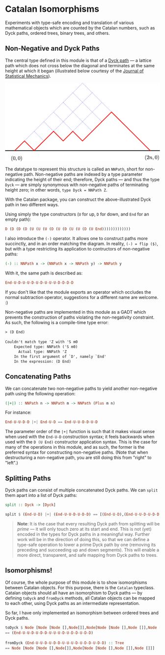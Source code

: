 Catalan Isomorphisms
====================

Experiments with type-safe encoding and translation of various mathematical objects which are counted by the Catalan numbers, such as Dyck paths, ordered trees, binary trees, and others.

Non-Negative and Dyck Paths
---------------------------

The central type defined in this module is that of a [Dyck path](http://mathworld.wolfram.com/DyckPath.html) — a lattice path which does not cross below the diagonal and terminates at the same height at which it began (illustrated below courtesy of the [Journal of Statistical Mechanics](http://iopscience.iop.org/1742-5468/2009/03/P03025/fulltext/)).

![A Dyck Path](dyck-path.jpg)

The datatype to represent this structure is called an `NNPath`, short for non-negative path. Non-negative paths are indexed by a type parameter indicating the height of their end; therefore, Dyck paths — and thus the type `Dyck` — are simply synonymous with non-negative paths of terminating height zero; in other words, `type Dyck = NNPath Z`.

With the Catalan package, you can construct the above-illustrated Dyck path in two different ways.

Using simply the type constructors (`U` for up, `D` for down, and `End` for an empty path):

```Haskell
D (D (D (D (U (U (U (D (U (D (U (U (D (U End)))))))))))))
```

I also introduce the `(-)` operator. It allows one to construct paths more succinctly, and in an order matching the diagram. In reality, `(-) = flip ($)`, but with a type restricting its application to contructors of non-negative paths:

```Haskell
(-) :: NNPath x -> (NNPath x -> NNPath y) -> NNPath y
```

With it, the same path is described as:

```Haskell
End-U-D-U-U-D-U-D-U-U-U-D-D-D-D
```

If you don't like that the module exports an operator which occludes the normal subtraction operator, suggestions for a different name are welcome. :)

Non-negative paths are implemented in this module as a GADT which prevents the construction of paths violating the non-negativity constraint. As such, the following is a compile-time type error:

```
> (D End)

Couldn't match type 'Z with 'S m0
    Expected type: NNPath ('S m0)
      Actual type: NNPath 'Z
    In the first argument of `D', namely `End'
    In the expression: (D End)
```

Concatenating Paths
-------------------

We can concatenate two non-negative paths to yield another non-negative path using the following operation:

```Haskell
(|+|) :: NNPath n -> NNPath m -> NNPath (Plus m n)
```

For instance:

```Haskell
End-U-U-D-D |+| End-U-D == End-U-U-D-D-U-D
```

The parameter order of the `|+|` function is such that it makes visual sense when used with the `End-U-D` construction syntax; it feels backwards when used with the `D (U End)` constructor application syntax. This is the case for many of the operations in this module, and as such, the former is the preferred syntax for constructing non-negative paths. (Note that when destructuring a non-negative path, you are still doing this from "right" to "left".)

Splitting Paths
---------------

Dyck paths can consist of multiple concatenated Dyck paths. We can `split` them apart into a list of Dyck paths:

```Haskell
split :: Dyck -> [Dyck]
```

```Haskell
split $ (End-U-D) |+| (End-U-U-D-U-D-D) == [(End-U-D),(End-U-U-D-U-D-D)]
```

> **Note**: It is the case that every resulting Dyck path from splitting will be *prime* — it will only touch zero at its start and end. This is not (yet) encoded in the types for Dyck paths in a meaningful way. Further work will be in the direction of doing this, so that we can define a type-safe operation to lower a prime Dyck path by one (removing its preceding and succeeding up and down segments). This will enable a more direct, transparent, and safe mapping from Dyck paths to trees.

Isomorphisms!
-------------

Of course, the whole purpose of this module is to show isomorphisms between Catalan objects. For this purpose, there is the `Catalan` typeclass. Catalan objects should all have an isomorphism to Dyck paths — by defining `toDyck` and `fromDyck` methods, all Catalan objects can be mapped to each other, using Dyck paths as an intermediate representation.

So far, I have only implemented an isomorphism between ordered trees and Dyck paths.

```Haskell
toDyck $ Node [Node [Node [],Node[]],Node[Node [Node [],Node []],Node []]]
== (End-U-U-D-U-D-D-U-U-U-D-U-D-D-U-D-D)

fromDyck (End-U-U-D-U-D-D-U-U-U-D-U-D-D-U-D-D) :: Tree
== Node [Node [Node [],Node[]],Node[Node [Node [],Node []],Node []]]
```
